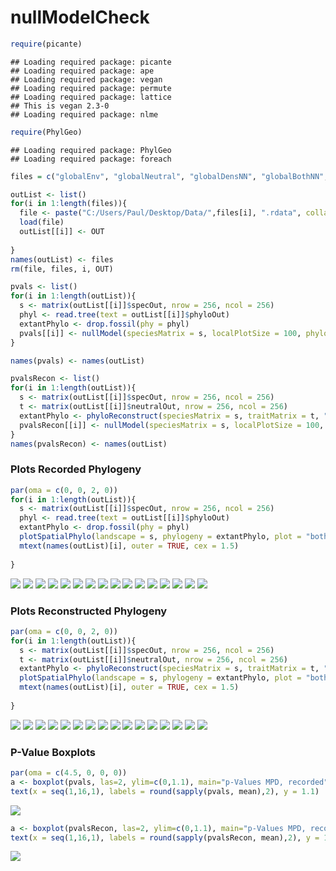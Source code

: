 # nullModelCheck


```r
require(picante)
```

```
## Loading required package: picante
## Loading required package: ape
## Loading required package: vegan
## Loading required package: permute
## Loading required package: lattice
## This is vegan 2.3-0
## Loading required package: nlme
```

```r
require(PhylGeo)
```

```
## Loading required package: PhylGeo
## Loading required package: foreach
```

```r
files = c("globalEnv", "globalNeutral", "globalDensNN", "globalBothNN","local8Env", "local8Neutral", "local8DensNN", "local8BothNN", "local4Env", "local4Neutral", "local4DensNN", "local4BothNN","local8BothWide","local8DensWide", "local4BothWide","local4DensWide")

outList <- list()
for(i in 1:length(files)){
  file <- paste("C:/Users/Paul/Desktop/Data/",files[i], ".rdata", collapse="", sep="")
  load(file)
  outList[[i]] <- OUT
   
}
names(outList) <- files
rm(file, files, i, OUT)
```


```r
pvals <- list()
for(i in 1:length(outList)){
  s <- matrix(outList[[i]]$specOut, nrow = 256, ncol = 256)
  phyl <- read.tree(text = outList[[i]]$phyloOut)
  extantPhylo <- drop.fossil(phy = phyl)
  pvals[[i]] <- nullModel(speciesMatrix = s, localPlotSize = 100, phylogeny = extantPhylo, numberOfPlots = 650,repetitions = 1000)
}

names(pvals) <- names(outList)

pvalsRecon <- list()
for(i in 1:length(outList)){
  s <- matrix(outList[[i]]$specOut, nrow = 256, ncol = 256)
  t <- matrix(outList[[i]]$neutralOut, nrow = 256, ncol = 256)
  extantPhylo <- phyloReconstruct(speciesMatrix = s, traitMatrix = t, "ward.D")
  pvalsRecon[[i]] <- nullModel(speciesMatrix = s, localPlotSize = 100, phylogeny = extantPhylo, numberOfPlots = 650,repetitions = 1000)
}
names(pvalsRecon) <- names(outList)
```

### Plots Recorded Phylogeny

```r
par(oma = c(0, 0, 2, 0))
for(i in 1:length(outList)){
  s <- matrix(outList[[i]]$specOut, nrow = 256, ncol = 256)
  phyl <- read.tree(text = outList[[i]]$phyloOut)
  extantPhylo <- drop.fossil(phy = phyl)
  plotSpatialPhylo(landscape = s, phylogeny = extantPhylo, plot = "both")
  mtext(names(outList)[i], outer = TRUE, cex = 1.5)
  
}
```

![](nullModelCheck_files/figure-html/unnamed-chunk-3-1.png) ![](nullModelCheck_files/figure-html/unnamed-chunk-3-2.png) ![](nullModelCheck_files/figure-html/unnamed-chunk-3-3.png) ![](nullModelCheck_files/figure-html/unnamed-chunk-3-4.png) ![](nullModelCheck_files/figure-html/unnamed-chunk-3-5.png) ![](nullModelCheck_files/figure-html/unnamed-chunk-3-6.png) ![](nullModelCheck_files/figure-html/unnamed-chunk-3-7.png) ![](nullModelCheck_files/figure-html/unnamed-chunk-3-8.png) ![](nullModelCheck_files/figure-html/unnamed-chunk-3-9.png) ![](nullModelCheck_files/figure-html/unnamed-chunk-3-10.png) ![](nullModelCheck_files/figure-html/unnamed-chunk-3-11.png) ![](nullModelCheck_files/figure-html/unnamed-chunk-3-12.png) ![](nullModelCheck_files/figure-html/unnamed-chunk-3-13.png) ![](nullModelCheck_files/figure-html/unnamed-chunk-3-14.png) ![](nullModelCheck_files/figure-html/unnamed-chunk-3-15.png) ![](nullModelCheck_files/figure-html/unnamed-chunk-3-16.png) 

### Plots Reconstructed Phylogeny

```r
par(oma = c(0, 0, 2, 0))
for(i in 1:length(outList)){
  s <- matrix(outList[[i]]$specOut, nrow = 256, ncol = 256)
  t <- matrix(outList[[i]]$neutralOut, nrow = 256, ncol = 256)
  extantPhylo <- phyloReconstruct(speciesMatrix = s, traitMatrix = t, "ward.D")
  plotSpatialPhylo(landscape = s, phylogeny = extantPhylo, plot = "both")
  mtext(names(outList)[i], outer = TRUE, cex = 1.5)
  
}
```

![](nullModelCheck_files/figure-html/unnamed-chunk-4-1.png) ![](nullModelCheck_files/figure-html/unnamed-chunk-4-2.png) ![](nullModelCheck_files/figure-html/unnamed-chunk-4-3.png) ![](nullModelCheck_files/figure-html/unnamed-chunk-4-4.png) ![](nullModelCheck_files/figure-html/unnamed-chunk-4-5.png) ![](nullModelCheck_files/figure-html/unnamed-chunk-4-6.png) ![](nullModelCheck_files/figure-html/unnamed-chunk-4-7.png) ![](nullModelCheck_files/figure-html/unnamed-chunk-4-8.png) ![](nullModelCheck_files/figure-html/unnamed-chunk-4-9.png) ![](nullModelCheck_files/figure-html/unnamed-chunk-4-10.png) ![](nullModelCheck_files/figure-html/unnamed-chunk-4-11.png) ![](nullModelCheck_files/figure-html/unnamed-chunk-4-12.png) ![](nullModelCheck_files/figure-html/unnamed-chunk-4-13.png) ![](nullModelCheck_files/figure-html/unnamed-chunk-4-14.png) ![](nullModelCheck_files/figure-html/unnamed-chunk-4-15.png) ![](nullModelCheck_files/figure-html/unnamed-chunk-4-16.png) 

### P-Value Boxplots

```r
par(oma = c(4.5, 0, 0, 0))
a <- boxplot(pvals, las=2, ylim=c(0,1.1), main="p-Values MPD, recorded")
text(x = seq(1,16,1), labels = round(sapply(pvals, mean),2), y = 1.1)
```

![](nullModelCheck_files/figure-html/unnamed-chunk-5-1.png) 

```r
a <- boxplot(pvalsRecon, las=2, ylim=c(0,1.1), main="p-Values MPD, reconstructed")
text(x = seq(1,16,1), labels = round(sapply(pvalsRecon, mean),2), y = 1.1)
```

![](nullModelCheck_files/figure-html/unnamed-chunk-5-2.png) 


